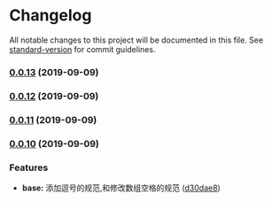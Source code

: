 # Changelog

All notable changes to this project will be documented in this file. See [standard-version](https://github.com/conventional-changelog/standard-version) for commit guidelines.

### [0.0.13](https://github.com/aotuzuche/eslint-config-atzuche/compare/v0.0.12...v0.0.13) (2019-09-09)

### [0.0.12](https://github.com/aotuzuche/eslint-config-atzuche/compare/v0.0.11...v0.0.12) (2019-09-09)

### [0.0.11](https://github.com/aotuzuche/eslint-config-atzuche/compare/v0.0.10...v0.0.11) (2019-09-09)

### [0.0.10](https://github.com/aotuzuche/eslint-config-atzuche/compare/v0.0.9...v0.0.10) (2019-09-09)


### Features

* **base:** 添加逗号的规范,和修改数组空格的规范 ([d30dae8](https://github.com/aotuzuche/eslint-config-atzuche/commit/d30dae8))
